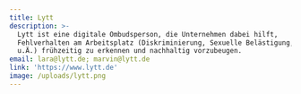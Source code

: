 ```yaml
---
title: Lytt
description: >-
  Lytt ist eine digitale Ombudsperson, die Unternehmen dabei hilft,
  Fehlverhalten am Arbeitsplatz (Diskriminierung, Sexuelle Belästigung, Mobbing
  u.Ä.) frühzeitig zu erkennen und nachhaltig vorzubeugen.
email: lara@lytt.de; marvin@lytt.de
link: 'https://www.lytt.de'
image: /uploads/lytt.png
---
```


